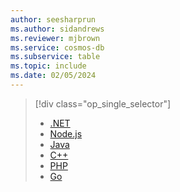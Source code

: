 ```yaml
---
author: seesharprun
ms.author: sidandrews
ms.reviewer: mjbrown
ms.service: cosmos-db
ms.subservice: table
ms.topic: include
ms.date: 02/05/2024
---
```


> [!div class="op_single_selector"]
>
> - [.NET](../tutorial-develop-table-dotnet.md)
> - [Node.js](../table-storage-how-to-use-nodejs.md)
> - [Java](../table-storage-how-to-use-java.md)
> - [C++](../table-storage-how-to-use-c-plus.md)
> - [PHP](../table-storage-how-to-use-php.md)
> - [Go](../table-storage-how-to-use-go.md)
>